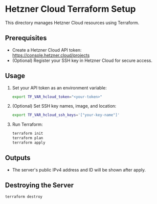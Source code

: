 # Hetzner Cloud Terraform Setup

This directory manages Hetzner Cloud resources using Terraform.

## Prerequisites
- Create a Hetzner Cloud API token: https://console.hetzner.cloud/projects
- (Optional) Register your SSH key in Hetzner Cloud for secure access.

## Usage
1. Set your API token as an environment variable:
   ```bash
   export TF_VAR_hcloud_token="<your-token>"
   ```
2. (Optional) Set SSH key names, image, and location:
   ```bash
   export TF_VAR_hcloud_ssh_keys='["your-key-name"]'
   ```
3. Run Terraform:
   ```bash
   terraform init
   terraform plan
   terraform apply
   ```

## Outputs
- The server's public IPv4 address and ID will be shown after apply.

## Destroying the Server
```bash
terraform destroy
```
